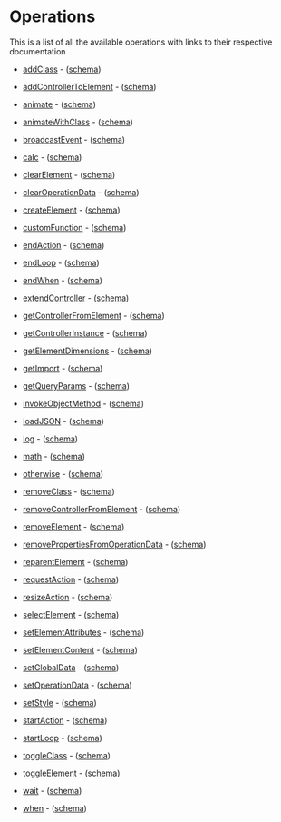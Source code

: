 # Operations

This is a list of all the available operations with links to their respective documentation

- [addClass](https://rolandzwaga.github.io/eligius/functions/addClass.html "This operation adds the specified class name to the specified selected element.") - ([schema](https://rolandzwaga.github.io/eligius/jsonschema/operations/add-class.json))

- [addControllerToElement](https://rolandzwaga.github.io/eligius/functions/addControllerToElement.html "This operation adds the specified controller instance to the given selected element.") - ([schema](https://rolandzwaga.github.io/eligius/jsonschema/operations/add-controller-to-element.json))

- [animate](https://rolandzwaga.github.io/eligius/functions/animate.html "This operation animates the specified selected element with the given [jQuery animation](https://api.jquery.com/animate/) properties, duration and easing. It resolves after the animation completes.") - ([schema](https://rolandzwaga.github.io/eligius/jsonschema/operations/animate.json))

- [animateWithClass](https://rolandzwaga.github.io/eligius/functions/animateWithClass.html "This operation adds the specified class name to the specified selected element and assumes that this class triggers and animation on the selected element. It then waits for this animation to complete before it resolves.") - ([schema](https://rolandzwaga.github.io/eligius/jsonschema/operations/animate-with-class.json))

- [broadcastEvent](https://rolandzwaga.github.io/eligius/functions/broadcastEvent.html "This operation broadcasts the given event through the eventbus, along with the event argumetns and optional event topic.") - ([schema](https://rolandzwaga.github.io/eligius/jsonschema/operations/broadcast-event.json))

- [calc](https://rolandzwaga.github.io/eligius/functions/calc.html "This operation calculates the given left and right hand operands using the specified operator.") - ([schema](https://rolandzwaga.github.io/eligius/jsonschema/operations/calc.json))

- [clearElement](https://rolandzwaga.github.io/eligius/functions/clearElement.html "This operation removes all of the children from the given selected element.") - ([schema](https://rolandzwaga.github.io/eligius/jsonschema/operations/clear-element.json))

- [clearOperationData](https://rolandzwaga.github.io/eligius/functions/clearOperationData.html "This operation removes all of the properties on the current operation date. Or, if the properties property is set only removes the properties defined by that list.") - ([schema](https://rolandzwaga.github.io/eligius/jsonschema/operations/clear-operation-data.json))

- [createElement](https://rolandzwaga.github.io/eligius/functions/createElement.html "This operation creates the DOM element described by the given elementName and attributes and assigns the instance to the ") - ([schema](https://rolandzwaga.github.io/eligius/jsonschema/operations/create-element.json))

- [customFunction](https://rolandzwaga.github.io/eligius/functions/customFunction.html "This operation retrieves a custom function defined by the given system name and invokes it with the current operation data and eventbus.") - ([schema](https://rolandzwaga.github.io/eligius/jsonschema/operations/custom-function.json))

- [endAction](https://rolandzwaga.github.io/eligius/functions/endAction.html "This operation invokes the ") - ([schema](https://rolandzwaga.github.io/eligius/jsonschema/operations/end-action.json))

- [endLoop](https://rolandzwaga.github.io/eligius/functions/endLoop.html "This operation checks if the current loop should end or start the next iteration.") - ([schema](https://rolandzwaga.github.io/eligius/jsonschema/operations/end-loop.json))

- [endWhen](https://rolandzwaga.github.io/eligius/functions/endWhen.html "This operation cleans up after the ") - ([schema](https://rolandzwaga.github.io/eligius/jsonschema/operations/end-when.json))

- [extendController](https://rolandzwaga.github.io/eligius/functions/extendController.html) - ([schema](https://rolandzwaga.github.io/eligius/jsonschema/operations/extend-controller.json))

- [getControllerFromElement](https://rolandzwaga.github.io/eligius/functions/getControllerFromElement.html "This operation retrieves the controller instance with the specified name that is assigned to the given selected element.") - ([schema](https://rolandzwaga.github.io/eligius/jsonschema/operations/get-controller-from-element.json))

- [getControllerInstance](https://rolandzwaga.github.io/eligius/functions/getControllerInstance.html "This operation retrieves an instance of the given controller name. It assigns this instance to the ") - ([schema](https://rolandzwaga.github.io/eligius/jsonschema/operations/get-controller-instance.json))

- [getElementDimensions](https://rolandzwaga.github.io/eligius/functions/getElementDimensions.html "This operation calculates the width and height of the given selected element. It assigns this struct to the dimensions property on the current operation data. Optionally the width and height can be modified using the given modifier string.  The modifier string is formatted in the following way:  <operator><amount><optional-side><optional-precentage>|<ratio-definition>  Where the ratio modifier is formatted in the following way: <side>[ar=<ratio-left>-<ratio-right>]  For example, this modifier '+100h|w[ar=8-1]' will modifiy the dimensions like this: it will add a value of 100 to the height and modify the width by a ration of 8 to 1 relative to the height.") - ([schema](https://rolandzwaga.github.io/eligius/jsonschema/operations/get-element-dimensions.json))

- [getImport](https://rolandzwaga.github.io/eligius/functions/getImport.html "This operation retrieves the import specified by the given system name and assigns it to the importedInstance property on the current operaton date.") - ([schema](https://rolandzwaga.github.io/eligius/jsonschema/operations/get-import.json))

- [getQueryParams](https://rolandzwaga.github.io/eligius/functions/getQueryParams.html "This operation retrieves the current query parameters from the browser's address bar and places them on the returned operation data.") - ([schema](https://rolandzwaga.github.io/eligius/jsonschema/operations/get-query-params.json))

- [invokeObjectMethod](https://rolandzwaga.github.io/eligius/functions/invokeObjectMethod.html "This operation invokes the specified method on the given object with the given optional arguments and assigns the result to the ") - ([schema](https://rolandzwaga.github.io/eligius/jsonschema/operations/invoke-object-method.json))

- [loadJSON](https://rolandzwaga.github.io/eligius/functions/loadJSON.html "This operation loads a JSON file from the specified url and assigns it to the json property on the current operation data.  If the cache property is set to true and a cached value already exists, this is assigned instead of re-retrieving it from the url.") - ([schema](https://rolandzwaga.github.io/eligius/jsonschema/operations/load-json.json))

- [log](https://rolandzwaga.github.io/eligius/functions/log.html "This operation logs the current operation data and context to the console.") - ([schema](https://rolandzwaga.github.io/eligius/jsonschema/operations/log.json))

- [math](https://rolandzwaga.github.io/eligius/functions/math.html "This operation performs the given math function with the specified arguments.") - ([schema](https://rolandzwaga.github.io/eligius/jsonschema/operations/math.json))

- [otherwise](https://rolandzwaga.github.io/eligius/functions/otherwise.html "If the preceeding ") - ([schema](https://rolandzwaga.github.io/eligius/jsonschema/operations/otherwise.json))

- [removeClass](https://rolandzwaga.github.io/eligius/functions/removeClass.html "This operation removes the spcified class name from the given selected element.") - ([schema](https://rolandzwaga.github.io/eligius/jsonschema/operations/remove-class.json))

- [removeControllerFromElement](https://rolandzwaga.github.io/eligius/functions/removeControllerFromElement.html "This operation removes the controller with the specified name from the given selected element.") - ([schema](https://rolandzwaga.github.io/eligius/jsonschema/operations/remove-controller-from-element.json))

- [removeElement](https://rolandzwaga.github.io/eligius/functions/removeElement.html "This operation removes the given selected element from the DOM.") - ([schema](https://rolandzwaga.github.io/eligius/jsonschema/operations/remove-element.json))

- [removePropertiesFromOperationData](https://rolandzwaga.github.io/eligius/functions/removePropertiesFromOperationData.html "This operation removes the given list of properties from the current operation data. It will also omit the property 'propertyNames' from the result.") - ([schema](https://rolandzwaga.github.io/eligius/jsonschema/operations/remove-properties-from-operation-data.json))

- [reparentElement](https://rolandzwaga.github.io/eligius/functions/reparentElement.html "This operation moves the given selected element to the new parent that is defined by the specified ") - ([schema](https://rolandzwaga.github.io/eligius/jsonschema/operations/reparent-element.json))

- [requestAction](https://rolandzwaga.github.io/eligius/functions/requestAction.html "This operation requests an action instance with the specified name and assigns it to the ") - ([schema](https://rolandzwaga.github.io/eligius/jsonschema/operations/request-action.json))

- [resizeAction](https://rolandzwaga.github.io/eligius/functions/resizeAction.html) - ([schema](https://rolandzwaga.github.io/eligius/jsonschema/operations/resize-action.json))

- [selectElement](https://rolandzwaga.github.io/eligius/functions/selectElement.html "This operation selects one or more elements using the specified selector.  If ") - ([schema](https://rolandzwaga.github.io/eligius/jsonschema/operations/select-element.json))

- [setElementAttributes](https://rolandzwaga.github.io/eligius/functions/setElementAttributes.html "This operation sets the specified set of attributes on the given selected element.") - ([schema](https://rolandzwaga.github.io/eligius/jsonschema/operations/set-element-attributes.json))

- [setElementContent](https://rolandzwaga.github.io/eligius/functions/setElementContent.html "This operation sets the specified content defined by the value assigned to the template property to the given selected element.  When the ") - ([schema](https://rolandzwaga.github.io/eligius/jsonschema/operations/set-element-content.json))

- [setGlobalData](https://rolandzwaga.github.io/eligius/functions/setGlobalData.html "This operation copies the specified property values from the operationData to the global data.") - ([schema](https://rolandzwaga.github.io/eligius/jsonschema/operations/set-global-data.json))

- [setOperationData](https://rolandzwaga.github.io/eligius/functions/setOperationData.html "This operation assigns the specified properties to the current operation data. When override is set to true the properties replace the current operation data entirely.") - ([schema](https://rolandzwaga.github.io/eligius/jsonschema/operations/set-operation-data.json))

- [setStyle](https://rolandzwaga.github.io/eligius/functions/setStyle.html "This operation assigns the specified CSS style properties to the given selected element.") - ([schema](https://rolandzwaga.github.io/eligius/jsonschema/operations/set-style.json))

- [startAction](https://rolandzwaga.github.io/eligius/functions/startAction.html "This operation starts the specified action instance using the given action operation data.  The action operation data is first merged with the current operation data before it is passed on to the action. After the action has completed the action operation data properties are removed from the current operation data.") - ([schema](https://rolandzwaga.github.io/eligius/jsonschema/operations/start-action.json))

- [startLoop](https://rolandzwaga.github.io/eligius/functions/startLoop.html "This operation starts a loop using the given collection.  Each iteration the current item from the specified collection is assigned to the ") - ([schema](https://rolandzwaga.github.io/eligius/jsonschema/operations/start-loop.json))

- [toggleClass](https://rolandzwaga.github.io/eligius/functions/toggleClass.html "This operation toggles the specfied class name on the given selected element.  Meaning, if the specified class name exists on the given element it will be removed, otherwise it will be added.") - ([schema](https://rolandzwaga.github.io/eligius/jsonschema/operations/toggle-class.json))

- [toggleElement](https://rolandzwaga.github.io/eligius/functions/toggleElement.html "This operation toggles the visibility of the given selected element.  Meaning, if the element is hidden, it will be made visible, otherwise it will be hidden.") - ([schema](https://rolandzwaga.github.io/eligius/jsonschema/operations/toggle-element.json))

- [wait](https://rolandzwaga.github.io/eligius/functions/wait.html "This operation waits for the specified amount of milliseconds.") - ([schema](https://rolandzwaga.github.io/eligius/jsonschema/operations/wait.json))

- [when](https://rolandzwaga.github.io/eligius/functions/when.html "When the given expression evaluates to false, subsequent operations will be skipped until an ") - ([schema](https://rolandzwaga.github.io/eligius/jsonschema/operations/when.json))